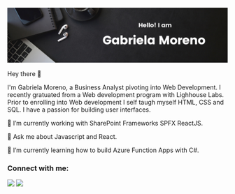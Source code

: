 
![Banner](https://github.com/gabmor38/README/blob/master/gabymoreno/Sources/Banner.png?raw=true "Title")

Hey there 👋

I'm Gabriela Moreno, a Business Analyst pivoting into Web Development. I recently gratuated from a Web development program with Lighhouse Labs. Prior to enrolling into Web development I self taugh myself HTML, CSS and SQL. I have a passion for building user interfaces.

<p> 🔭 I’m currently working with SharePoint Frameworks SPFX ReactJS.</p>
<p> 💬 Ask me about Javascript and React.</p>
<p> 🌱 I’m currently learning how to build Azure Function Apps with C#.</p>

### Connect with me:

<a href="mailto:gabriela.morenor@gmail.com"><img src="https://img.shields.io/badge/Gmail-D14836?style=for-the-badge&logo=gmail&logoColor=white"></a> 
<a href="https://www.linkedin.com/in/gabriela-moreno-a947a849/"><img src="https://img.shields.io/badge/LinkedIn-0077B5?style=for-the-badge&logo=linkedin&logoColor=white"></a> 


<!--
**gabmor38/gabmor38** is a ✨ _special_ ✨ repository because its `README.md` (this file) appears on your GitHub profile.

Here are some ideas to get you started:

- 🔭 I’m currently working on ...
- 🌱 I’m currently learning ...
- 👯 I’m looking to collaborate on ...
- 🤔 I’m looking for help with ...
- 💬 Ask me about ...
- 📫 How to reach me: ...
- 😄 Pronouns: ...
- ⚡ Fun fact: ...
-->
